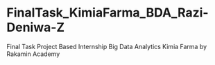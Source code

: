 # FinalTask_KimiaFarma_BDA_Razi-Deniwa-Z
Final Task Project Based Internship Big Data Analytics Kimia Farma by Rakamin Academy
